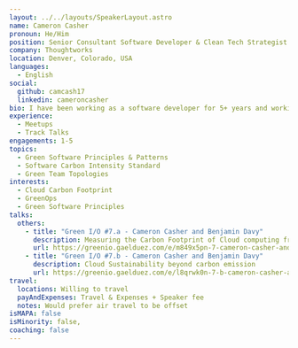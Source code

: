 ```yaml
---
layout: ../../layouts/SpeakerLayout.astro
name: Cameron Casher
pronoun: He/Him
position: Senior Consultant Software Developer & Clean Tech Strategist
company: Thoughtworks
location: Denver, Colorado, USA
languages:
  - English
social:
  github: camcash17
  linkedin: cameroncasher
bio: I have been working as a software developer for 5+ years and working as a Clean Tech strategist for 2+ at Thoughtworks. I have had experience consulting for clients across many different domains and locations to help provide application modernization as well as advise on Clean Tech best practices for clients looking to mature their sustainability initiatives in cloud computing.
experience:
  - Meetups
  - Track Talks
engagements: 1-5
topics:
  - Green Software Principles & Patterns
  - Software Carbon Intensity Standard
  - Green Team Topologies
interests:
  - Cloud Carbon Footprint
  - GreenOps
  - Green Software Principles
talks:
  others:
    - title: "Green I/O #7.a - Cameron Casher and Benjamin Davy"
      description: Measuring the Carbon Footprint of Cloud computing from CCF to AWS, Azure and GCP sustainability dashboards
      url: https://greenio.gaelduez.com/e/m849x5pn-7-cameron-casher-and-benjamin-davy-cloud-carbon-footprint-sustainability-aws-gcp-azure-vs-aws-azure-and-gcp-sustainability-dashboards
    - title: "Green I/O #7.b - Cameron Casher and Benjamin Davy"
      description: Cloud Sustainability beyond carbon emission
      url: https://greenio.gaelduez.com/e/l8qrwk0n-7-b-cameron-casher-and-benjamin-davy-cloud-sustainability-beyond-carbon-emission
travel:
  locations: Willing to travel
  payAndExpenses: Travel & Expenses + Speaker fee
  notes: Would prefer air travel to be offset
isMAPA: false
isMinority: false,
coaching: false
---
```

